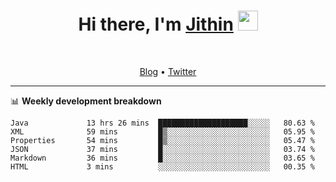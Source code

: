 <h1 align="center">Hi there, I'm <a href="https://jithset.github.io/" target="_blank">Jithin</a> <img
src="https://github.com/blackcater/blackcater/raw/main/images/Hi.gif" height="32" /></h1>

<br />

<p align="center">
  <a href="https://jithset.github.io">Blog</a> •
  <a href="https://twitter.com/jithset">Twitter</a>
</p>

---

📊 **Weekly development breakdown**

<!--START_SECTION:waka-->

```text
Java             13 hrs 26 mins  ████████████████████░░░░░   80.63 %
XML              59 mins         █▒░░░░░░░░░░░░░░░░░░░░░░░   05.95 %
Properties       54 mins         █▒░░░░░░░░░░░░░░░░░░░░░░░   05.47 %
JSON             37 mins         █░░░░░░░░░░░░░░░░░░░░░░░░   03.74 %
Markdown         36 mins         █░░░░░░░░░░░░░░░░░░░░░░░░   03.65 %
HTML             3 mins          ░░░░░░░░░░░░░░░░░░░░░░░░░   00.35 %
```

<!--END_SECTION:waka-->

